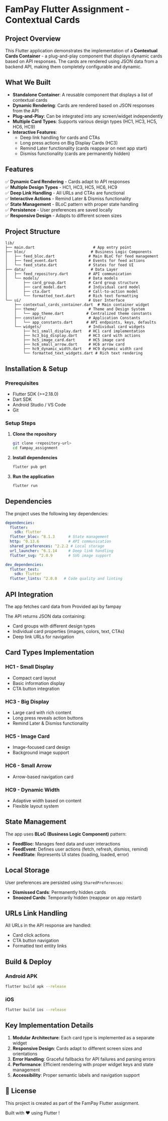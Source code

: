 # FamPay Flutter Assignment - Contextual Cards

## Project Overview

This Flutter application demonstrates the implementation of a **Contextual Cards Container** - a plug-and-play component that displays dynamic cards based on API responses. The cards are rendered using JSON data from a backend API, making them completely configurable and dynamic.

## What We Built

- **Standalone Container**: A reusable component that displays a list of contextual cards
- **Dynamic Rendering**: Cards are rendered based on JSON responses from the API
- **Plug-and-Play**: Can be integrated into any screen/widget independently
- **Multiple Card Types**: Supports various design types (HC1, HC3, HC5, HC6, HC9)
- **Interactive Features**: 
  - Deep link handling for cards and CTAs
  - Long press actions on Big Display Cards (HC3)
  - Remind Later functionality (cards reappear on next app start)
  - Dismiss functionality (cards are permanently hidden)

## Features

✅ **Dynamic Card Rendering** - Cards adapt to API responses  
✅ **Multiple Design Types** - HC1, HC3, HC5, HC6, HC9  
✅ **Deep Link Handling** - All URLs and CTAs are functional  
✅ **Interactive Actions** - Remind Later & Dismiss functionality  
✅ **State Management** - BLoC pattern with proper state handling  
✅ **Persistence** - User preferences are saved locally  
✅ **Responsive Design** - Adapts to different screen sizes  

## Project Structure

```
lib/
├── main.dart                          # App entry point
├── bloc/                             # Business Logic Components
│   ├── feed_bloc.dart               # Main BLoC for feed management
│   ├── feed_event.dart              # Events for feed actions
│   └── feed_state.dart              # States for feed UI
├── data/                             # Data Layer
│   ├── feed_repository.dart         # API communication
│   └── models/                      # Data models
│       ├── card_group.dart          # Card group structure
│       ├── card_model.dart          # Individual card model
│       ├── cta.dart                 # Call-to-action model
│       └── formatted_text.dart      # Rich text formatting
└── ui/                              # User Interface
    ├── contextual_cards_container.dart  # Main container widget
    ├── theme/                       # Theme and Design System
    │   └── app_theme.dart          # Centralized theme constants
    ├── constants/                   # Application Constants
    │   └── app_constants.dart      # API endpoints, keys, defaults
    └── widgets/                     # Individual card widgets
        ├── hc1_small_display.dart   # HC1 card implementation
        ├── hc3_big_display.dart     # HC3 card with actions
        ├── hc5_image_card.dart      # HC5 image card
        ├── hc6_small_arrow.dart     # HC6 arrow card
        ├── hc9_dynamic_width.dart   # HC9 dynamic width card
        └── formatted_text_widgets.dart # Rich text rendering                    
```

## Installation & Setup

### Prerequisites
- Flutter SDK (>=2.18.0)
- Dart SDK
- Android Studio / VS Code
- Git

### Setup Steps

1. **Clone the repository**
   ```bash
   git clone <repository-url>
   cd fampay_assignment
   ```

2. **Install dependencies**
   ```bash
   flutter pub get
   ```

3. **Run the application**
   ```bash
   flutter run
   ```

## Dependencies

The project uses the following key dependencies:

```yaml
dependencies:
  flutter:
    sdk: flutter
  flutter_bloc: ^8.1.3      # State management
  http: ^0.13.6             # API communication
  shared_preferences: ^2.2.2 # Local storage
  url_launcher: ^6.1.14     # Deep link handling
  flutter_svg: ^2.0.9       # SVG image support

dev_dependencies:
  flutter_test:
    sdk: flutter
  flutter_lints: ^2.0.0   # Code quality and linting
```

## API Integration

The app fetches card data from Provided api by fampay


The API returns JSON data containing:
- Card groups with different design types
- Individual card properties (images, colors, text, CTAs)
- Deep link URLs for navigation

## Card Types Implementation

### HC1 - Small Display
- Compact card layout
- Basic information display
- CTA button integration

### HC3 - Big Display
- Large card with rich content
- Long press reveals action buttons
- Remind Later & Dismiss functionality

### HC5 - Image Card
- Image-focused card design
- Background image support


### HC6 - Small Arrow
- Arrow-based navigation card


### HC9 - Dynamic Width
- Adaptive width based on content
- Flexible layout system

## State Management

The app uses **BLoC (Business Logic Component)** pattern:

- **FeedBloc**: Manages feed data and user interactions
- **FeedEvent**: Defines user actions (fetch, refresh, dismiss, remind)
- **FeedState**: Represents UI states (loading, loaded, error)

## Local Storage

User preferences are persisted using `SharedPreferences`:
- **Dismissed Cards**: Permanently hidden cards
- **Snoozed Cards**: Temporarily hidden (reappear on app restart)

## URLs Link Handling

All URLs in the API response are handled:
- Card click actions
- CTA button navigation
- Formatted text entity links


## Build & Deploy

### Android APK
```bash
flutter build apk --release
```

### iOS
```bash
flutter build ios --release
```


## Key Implementation Details

1. **Modular Architecture**: Each card type is implemented as a separate widget
2. **Responsive Design**: Cards adapt to different screen sizes and orientations
3. **Error Handling**: Graceful fallbacks for API failures and parsing errors
4. **Performance**: Efficient rendering with proper widget keys and state management
5. **Accessibility**: Proper semantic labels and navigation support

## 📄 License

This project is created  as part of the FamPay Flutter assignment.


Built with ❤️ using Flutter !
